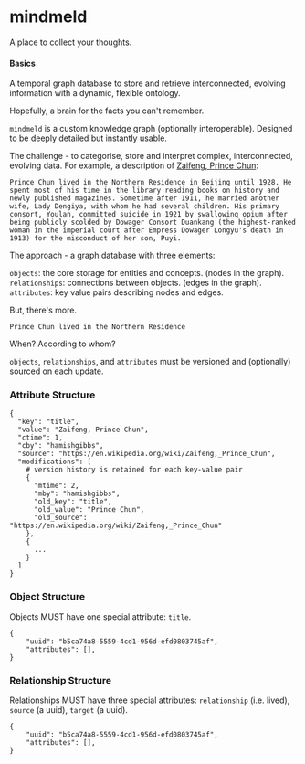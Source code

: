 # mindmeld

A place to collect your thoughts.

#### Basics

A temporal graph database to store and retrieve interconnected, evolving information with a dynamic, flexible ontology.

Hopefully, a brain for the facts you can't remember.

`mindmeld` is a custom knowledge graph (optionally interoperable). Designed to be deeply detailed but instantly usable.

The challenge - to categorise, store and interpret complex, interconnected, evolving data. For example, a description of [Zaifeng, Prince Chun](https://en.wikipedia.org/wiki/Zaifeng,_Prince_Chun):

``` {shell}
Prince Chun lived in the Northern Residence in Beijing until 1928. He spent most of his time in the library reading books on history and newly published magazines. Sometime after 1911, he married another wife, Lady Dengiya, with whom he had several children. His primary consort, Youlan, committed suicide in 1921 by swallowing opium after being publicly scolded by Dowager Consort Duankang (the highest-ranked woman in the imperial court after Empress Dowager Longyu's death in 1913) for the misconduct of her son, Puyi.
```

The approach - a graph database with three elements:

`objects`: the core storage for entities and concepts. (nodes in the graph).
`relationships`: connections between objects. (edges in the graph).
`attributes`: key value pairs describing nodes and edges.

But, there's more.

`Prince Chun lived in the Northern Residence`

When? According to whom?

`objects`, `relationships`, and `attributes` must be versioned and (optionally) sourced on each update.

### Attribute Structure

``` {shell}
{
  "key": "title",
  "value": "Zaifeng, Prince Chun",
  "ctime": 1,
  "cby": "hamishgibbs",
  "source": "https://en.wikipedia.org/wiki/Zaifeng,_Prince_Chun",
  "modifications": [
    # version history is retained for each key-value pair
    {
      "mtime": 2,
      "mby": "hamishgibbs",
      "old_key": "title",
      "old_value": "Prince Chun",
      "old_source": "https://en.wikipedia.org/wiki/Zaifeng,_Prince_Chun"
    },
    {
      ...
    }
  ]
}
```

### Object Structure

Objects MUST have one special attribute: `title`.

``` {shell}
{
    "uuid": "b5ca74a8-5559-4cd1-956d-efd0803745af",
    "attributes": [],
}
```

### Relationship Structure

Relationships MUST have three special attributes: `relationship` (i.e. lived), `source` (a uuid), `target` (a uuid).

``` {shell}
{
    "uuid": "b5ca74a8-5559-4cd1-956d-efd0803745af",
    "attributes": [],
}
```
